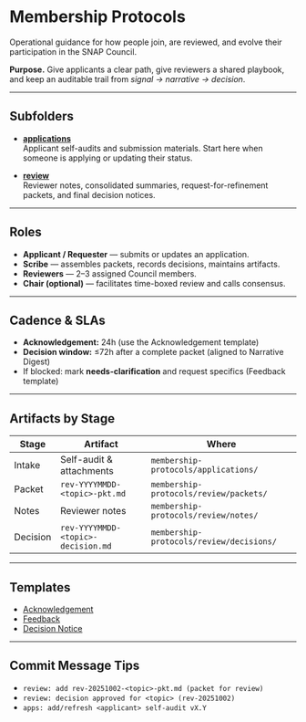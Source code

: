 # Membership Protocols

Operational guidance for how people join, are reviewed, and evolve their participation in the SNAP Council.

**Purpose.** Give applicants a clear path, give reviewers a shared playbook, and keep an auditable trail from *signal → narrative → decision*.

---

## Subfolders

- **[applications](applications/README.md)**  
  Applicant self-audits and submission materials. Start here when someone is applying or updating their status.

- **[review](review/README.md)**  
  Reviewer notes, consolidated summaries, request-for-refinement packets, and final decision notices.

---

## Roles

- **Applicant / Requester** — submits or updates an application.
- **Scribe** — assembles packets, records decisions, maintains artifacts.
- **Reviewers** — 2–3 assigned Council members.
- **Chair (optional)** — facilitates time-boxed review and calls consensus.

---

## Cadence & SLAs

- **Acknowledgement:** 24h (use the Acknowledgement template)
- **Decision window:** ≤72h after a complete packet (aligned to Narrative Digest)
- If blocked: mark **needs-clarification** and request specifics (Feedback template)

---

## Artifacts by Stage

| Stage | Artifact | Where |
|---|---|---|
| Intake | Self-audit & attachments | `membership-protocols/applications/` |
| Packet | `rev-YYYYMMDD-<topic>-pkt.md` | `membership-protocols/review/packets/` |
| Notes | Reviewer notes | `membership-protocols/review/notes/` |
| Decision | `rev-YYYYMMDD-<topic>-decision.md` | `membership-protocols/review/decisions/` |

---

## Templates

- [Acknowledgement](../../communications-templates/acknowledgement-template-v1.0.md)
- [Feedback](../../communications-templates/feedback-template-v1.1.md)
- [Decision Notice](../../communications-templates/decision-notice-template-v1.0.md)

---

## Commit Message Tips

- `review: add rev-20251002-<topic>-pkt.md (packet for review)`
- `review: decision approved for <topic> (rev-20251002)`
- `apps: add/refresh <applicant> self-audit vX.Y`
